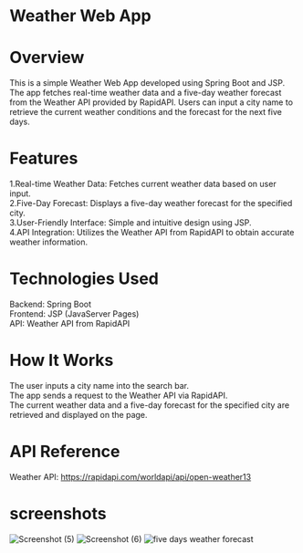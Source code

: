 
# Weather Web App
# Overview
This is a simple Weather Web App developed using Spring Boot and JSP. The app fetches real-time weather data and a five-day weather forecast from the Weather API provided by RapidAPI. Users can input a city name to retrieve the current weather conditions and the forecast for the next five days.

# Features
1.Real-time Weather Data: Fetches current weather data based on user input.  
2.Five-Day Forecast: Displays a five-day weather forecast for the specified city.  
3.User-Friendly Interface: Simple and intuitive design using JSP.  
4.API Integration: Utilizes the Weather API from RapidAPI to obtain accurate weather information.

# Technologies Used
Backend: Spring Boot  
Frontend: JSP (JavaServer Pages)  
API: Weather API from RapidAPI

# How It Works
The user inputs a city name into the search bar.  
The app sends a request to the Weather API via RapidAPI.  
The current weather data and a five-day forecast for the specified city are retrieved and displayed on the page.

# API Reference
Weather API: https://rapidapi.com/worldapi/api/open-weather13

# screenshots

![Screenshot (5)](https://github.com/user-attachments/assets/67b00afd-0452-4d49-be22-88b1557c73c0)
![Screenshot (6)](https://github.com/user-attachments/assets/62161380-a414-469a-9fca-ff2f625bbc6b)
![five days weather forecast](https://github.com/user-attachments/assets/04dd0319-54a7-4b52-afcd-d162d167ce8c)

